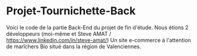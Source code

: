 # Projet-Tournichette-Back

Voici le code de la partie Back-End du projet de fin d'étude. Nous étions 2 développeurs (moi-même et Steve AMAT / https://www.linkedin.com/in/steve-amat/)
Un site e-commerce à l'attention de marîchers Bio situé dans la région de Valenciennes.


